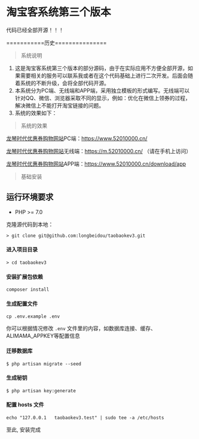 # 淘宝客系统第三个版本 #

代码已经全部开源！！！

===========历史===============

> 系统说明

1. 这是淘宝客系统第三个版本的部分源码，由于在实际应用不方便全部开源，如果需要相关的服务可以联系我或者在这个代码基础上进行二次开发。后面会随着系统的不断升级，会将全部代码开源。
2. 本系统分为PC端、无线端和APP端，采用独立模板的形式编写。无线端可以针对QQ、微信、浏览器采取不同的显示，例如：优化在微信上领券的过程，解决微信上不能打开淘宝链接的问题。
3. 系统的效果如下：

> 系统的效果

[龙琴时代优惠券购物网站](https://www.52010000.cn/)PC端：https://www.52010000.cn/

[龙琴时代优惠券购物网站](https://m.52010000.cn/)无线端：https://m.52010000.cn/ （请在手机上访问）

[龙琴时代优惠券购物网站](https://www.52010000.cn/download/app)APP端：https://www.52010000.cn/download/app


> 基础安装

## 运行环境要求

- PHP >= 7.0

克隆源代码到本地：

    > git clone git@github.com:longbeidou/taobaokev3.git
    
#### 进入项目目录

    > cd taobaokev3
    
#### 安装扩展包依赖

	composer install

#### 生成配置文件

```
cp .env.example .env
```

你可以根据情况修改 `.env` 文件里的内容，如数据库连接、缓存、ALIMAMA_APPKEY等配置信息

#### 迁移数据库

```shell
$ php artisan migrate --seed
```

#### 生成秘钥

```shell
$ php artisan key:generate
```

#### 配置 hosts 文件

    echo "127.0.0.1   taobaokev3.test" | sudo tee -a /etc/hosts
    
至此, 安装完成

